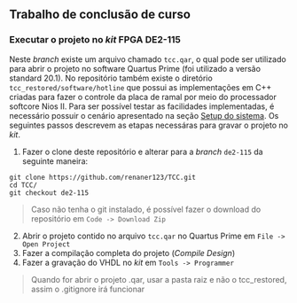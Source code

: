 ## Trabalho de conclusão de curso

### Executar o projeto no *kit* FPGA DE2-115

Neste *branch* existe um arquivo chamado `tcc.qar`, o qual pode ser utilizado para abrir o projeto no software Quartus Prime (foi utilizado a versão standard 20.1). No repositório também existe o diretório `tcc_restored/software/hotline` que possui as implementações em C++ criadas para fazer o controle da placa de ramal por meio do processador softcore Nios II. Para ser possível testar as facilidades implementadas, é necessário possuir o cenário apresentado na seção [Setup do sistema](#setup-do-sistema). Os seguintes passos descrevem as etapas necessáras para gravar o projeto no *kit*.

1. Fazer o clone deste repositório e alterar para a *branch* `de2-115` da seguinte maneira:

```
git clone https://github.com/renaner123/TCC.git
cd TCC/
git checkout de2-115
```
> Caso não tenha o git instalado, é possível fazer o download do repositório em `Code -> Download Zip`
> 
2. Abrir o projeto contido no arquivo `tcc.qar` no Quartus Prime em `File -> Open Project`
3. Fazer a compilação completa do projeto (*Compile Design*)
4. Fazer a gravação do VHDL no *kit* em `Tools -> Programmer`

> Quando for abrir o projeto .qar, usar a pasta raiz e não o tcc_restored, assim o .gitignore irá funcionar
